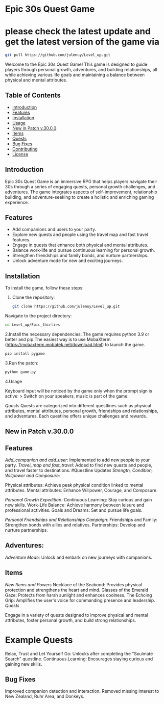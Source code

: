# Epic 30s Quest Game

#   please check the latest update and get the latest version of the game via 
```sh
git pull https://github.com/julenuy/Level_up.git
```

Welcome to the Epic 30s Quest Game! This game is designed to guide players through personal growth, adventures, and building relationships, all while achieving various life goals and maintaining a balance between physical and mental attributes.

## Table of Contents
- [Introduction](#introduction)
- [Features](#features)
- [Installation](#installation)
- [Usage](#usage)
- [New in Patch v.30.0.0](#new-in-patch-v3000)
- [Items](#items)
- [Quests](#quests)
- [Bug Fixes](#bug-fixes)
- [Contributing](#contributing)
- [License](#license)

## Introduction
Epic 30s Quest Game is an immersive RPG that helps players navigate their 30s through a series of engaging quests, personal growth challenges, and adventures. The game integrates aspects of self-improvement, relationship building, and adventure-seeking to create a holistic and enriching gaming experience.

## Features
- Add companions and users to your party.
- Explore new quests and people using the travel map and fast travel features.
- Engage in quests that enhance both physical and mental attributes.
- Balance work-life and pursue continuous learning for personal growth.
- Strengthen friendships and family bonds, and nurture partnerships.
- Unlock adventure mode for new and exciting journeys.

## Installation
To install the game, follow these steps:

1. Clone the repository:
   ```sh
   git clone https://github.com/julenuy/Level_up.git
Navigate to the project directory:

 ```sh
cd Level_up/Epic_thirties

 ```
2.Install the necessary dependencies:
The game requires python 3.9 or better and pip
The easiest way is to use MobaXterm (https://mobaxterm.mobatek.net/download.html) to launch the game.

 ```sh
pip install pygame
```
3.Run the patch:

 ```sh
python game.py
```
4.Usage

Keyboard input will be noticed by the game only when the prompt sign is active: > 
Switch on your speakers, music is part of the game.

*Quests*
Quests are categorized into different questlines such as physical attributes, mental attributes, personal growth, friendships and relationships, and adventures. Each questline offers unique challenges and rewards.

## New in Patch v.30.0.0

## Features
*Add_companion and add_user:* Implemented to add new people to your party.
*Travel_map and fast_travel:* Added to find new quests and people, and travel faster to destinations.
#Questline Updates
*Strength, Condition, Willpower and Composure:*

Physical attributes: Achieve peak physical condition linked to mental attributes.
Mental attributes: Enhance Willpower, Courage, and Composure.

*Personal Growth Expedition:*
Continuous Learning: Stay curious and gain new skills.
Work-Life Balance: Achieve harmony between leisure and professional activities.
Goals and Dreams: Set and pursue life goals.

*Personal Friendships and Relationships Campaign:*
Friendships and Family: Strengthen bonds with allies and relatives.
Partnerships: Develop and nurture partnerships.

## Adventures:

*Adventure Mode:* Unlock and embark on new journeys with companions.
## Items

*New Items and Powers*
Necklace of the Seabond: Provides physical protection and strengthens the heart and mind.
Glasses of the Emerald Gaze: Protects from harsh sunlight and enhances coolness.
The Echoing Grip: Amplifies the user's voice for commanding presence and leadership.
*Quests*

Engage in a variety of quests designed to improve physical and mental attributes, foster personal growth, and build strong relationships.

# Example Quests
Relax, Trust and Let Yourself Go: Unlocks after completing the "Soulmate Search" questline.
Continuous Learning: Encourages staying curious and gaining new skills.
## Bug Fixes

Improved companion detection and interaction.
Removed missing interest to New Zealand, Ruhr Area, and Donkeys.

